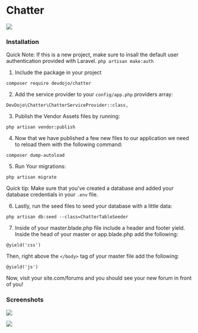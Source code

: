 # Chatter

![](https://raw.githubusercontent.com/thedevdojo/chatter/master/public/assets/images/chatter.jpg)

### Installation

Quick Note: If this is a new project, make sure to insall the default user authentication provided with Laravel. `php artisan make:auth`

1. Include the package in your project

```
composer require devdojo/chatter
```

2. Add the service provider to your `config/app.php` providers array:

```
DevDojo\Chatter\ChatterServiceProvider::class,
```

3. Publish the Vendor Assets files by running:

```
php artisan vendor:publish
```

4. Now that we have published a few new files to our application we need to reload them with the following command:

```
composer dump-autoload
```

5. Run Your migrations:

```
php artisan migrate
```

Quick tip: Make sure that you've created a database and added your database credentials in your `.env` file.

6. Lastly, run the seed files to seed your database with a little data:

```
php artisan db:seed --class=ChatterTableSeeder
```

7. Inside of your master.blade.php file include a header and footer yield. Inside the head of your master or app.blade.php add the following:

```
@yield('css')
```

Then, right above the `</body>` tag of your master file add the following:

```
@yield('js')
```

Now, visit your site.com/forums and you should see your new forum in front of you!

### Screenshots

![](https://raw.githubusercontent.com/thedevdojo/chatter/master/public/assets/images/chatter-screenshot-1.jpg)

![](https://raw.githubusercontent.com/thedevdojo/chatter/master/public/assets/images/chatter-screenshot-2.jpg)
